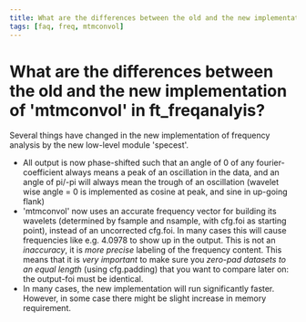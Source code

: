 ```yaml
---
title: What are the differences between the old and the new implementation of 'mtmconvol' in ft_freqanalyis?
tags: [faq, freq, mtmconvol]
---
```


# What are the differences between the old and the new implementation of 'mtmconvol' in ft_freqanalyis?

Several things have changed in the new implementation of frequency analysis by the new low-level module 'specest'.

* All output is now phase-shifted such that an angle of 0 of any fourier-coefficient always means a peak of an oscillation in the data, and an angle of pi/-pi will always mean the trough of an oscillation (wavelet wise angle = 0 is implemented as cosine at peak, and sine in up-going flank)
* 'mtmconvol' now uses an accurate frequency vector for building its wavelets (determined by fsample and nsample, with cfg.foi as starting point), instead of an uncorrected cfg.foi. In many cases this will cause frequencies like e.g. 4.0978 to show up in the output. This is not an *inaccuracy*, it is *more precise* labeling of the frequency content. This means that it is *very important* to make sure you *zero-pad datasets to an equal length* (using cfg.padding) that you want to compare later on: the output-foi must be identical.
* In many cases, the new implementation will run significantly faster. However, in some case there might be slight increase in memory requirement.
